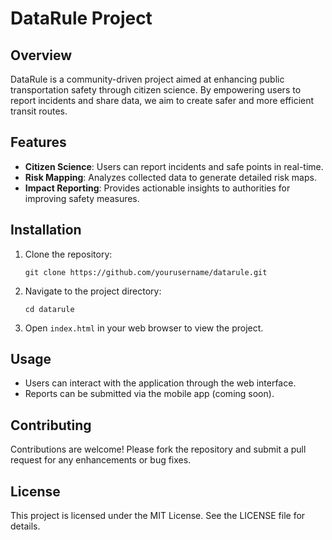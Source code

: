 # DataRule Project

## Overview
DataRule is a community-driven project aimed at enhancing public transportation safety through citizen science. By empowering users to report incidents and share data, we aim to create safer and more efficient transit routes.

## Features
- **Citizen Science**: Users can report incidents and safe points in real-time.
- **Risk Mapping**: Analyzes collected data to generate detailed risk maps.
- **Impact Reporting**: Provides actionable insights to authorities for improving safety measures.

## Installation
1. Clone the repository:
   ```
   git clone https://github.com/yourusername/datarule.git
   ```
2. Navigate to the project directory:
   ```
   cd datarule
   ```
3. Open `index.html` in your web browser to view the project.

## Usage
- Users can interact with the application through the web interface.
- Reports can be submitted via the mobile app (coming soon).

## Contributing
Contributions are welcome! Please fork the repository and submit a pull request for any enhancements or bug fixes.

## License
This project is licensed under the MIT License. See the LICENSE file for details.